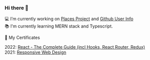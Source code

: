 ### Hi there 👋

💻 I’m currently working on [Places Project](https://github.com/maridoroshuk/places) and [Github User Info](https://github.com/maridoroshuk/github-user-info)\
📚 I'm currently learning MERN stack and Typescript. 

🌱 My Certificates

2022: [React - The Complete Guide (incl Hooks, React Router, Redux)](https://www.udemy.com/certificate/UC-a084e922-5be8-4062-8987-a9d19a01c340/?utm_source=sendgrid.com&utm_medium=email&utm_campaign=email)\
2021:  [Responsive Web Design](https://www.freecodecamp.org/certification/maridoroshuk/responsive-web-design)

